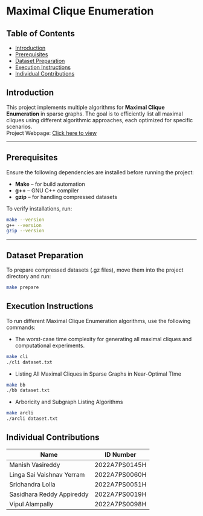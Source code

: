 # **Maximal Clique Enumeration**  

## **Table of Contents**  
- [Introduction](#introduction)  
- [Prerequisites](#prerequisites)  
- [Dataset Preparation](#dataset-preparation)  
- [Execution Instructions](#execution-instructions)  
- [Individual Contributions](#individual-contributions)  

## **Introduction**
This project implements multiple algorithms for **Maximal Clique Enumeration** in sparse graphs. The goal is to efficiently list all maximal cliques using different algorithmic approaches, each optimized for specific scenarios.  
Project Webpage: [Click here to view](https://daa-assignment-1.pages.dev/)

---

## **Prerequisites**  
Ensure the following dependencies are installed before running the project:  
- **Make** – for build automation  
- **g++** – GNU C++ compiler  
- **gzip** – for handling compressed datasets  

To verify installations, run:  
```bash
make --version
g++ --version
gzip --version
```

---

## Dataset Preparation
To prepare compressed datasets (.gz files), move them into the project directory and run:
```bash
make prepare
```

## **Execution Instructions**  
To run different Maximal Clique Enumeration algorithms, use the following commands:
- The worst-case time complexity for generating all maximal cliques and computational experiments.
```bash
make cli
./cli dataset.txt
```

- Listing All Maximal Cliques in Sparse Graphs in Near-Optimal TIme
```bash
make bb
./bb dataset.txt
```

- Arboricity and Subgraph Listing Algorithms
```bash
make arcli
./arcli dataset.txt
```

## Individual Contributions
| Name | ID Number |
| --- | --- |
| Manish Vasireddy | 2022A7PS0145H |
| Linga Sai Vaishnav Yerram | 2022A7PS0060H | worked on implementing proc BronKerboschDegeneracy|
| Srichandra Lolla | 2022A7PS0051H | worked on implementing proc BronKerboschDegeneracy|
| Sasidhara Reddy Appireddy | 2022A7PS0019H |
| Vipul Alampally | 2022A7PS0098H |


